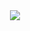 <div align=center><img src="https://github.com/cancerts/study-blockchain-referrence/raw/master/books/人工智能时代，一本书读懂区块链金融 (互联网+时代企业管理实战系列)/Ren Gong Zhi Neng Shi Dai ,Yi Ben Shu Du Dong Qu Kuai Lig _Shi Dai Qi Ye Guan Li Shi Zhan Xi Lie ) - Ma Zhao Lin.jpg" /></div>
